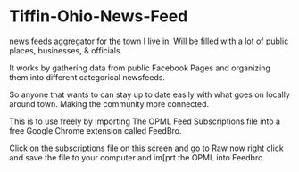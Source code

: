 # Tiffin-Ohio-News-Feed
news feeds aggregator for the town I live in. Will be filled with a lot of public places, businesses, &amp; officials. 

It works by gathering data from public Facebook Pages and organizing them into different categorical newsfeeds. 

So anyone that wants to can stay up to date easily with what goes on locally around town. Making the community more connected. 

This is to use freely by Importing The OPML Feed Subscriptions file into a free Google Chrome extension called FeedBro.

Click on the subscriptions file on this screen and go to Raw now right click and save the file to your computer and im[prt the OPML into Feedbro.

